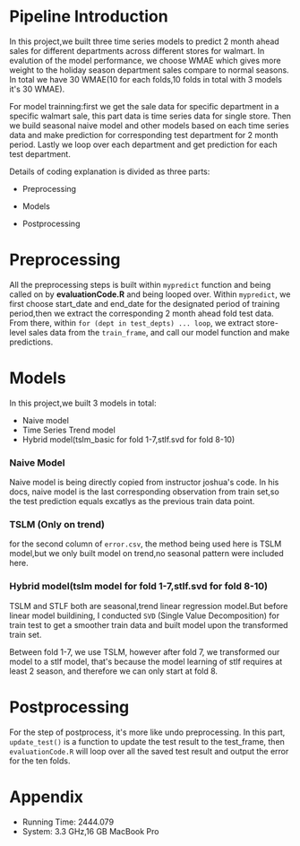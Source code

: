 # Pipeline Introduction

In this project,we built three time series models to predict 2 month ahead sales for different departments across different stores for walmart. In evalution of the model performance, we choose WMAE which gives more weight to the holiday season department sales compare to normal seasons. In total we have 30 WMAE(10 for each folds,10 folds in total with 3 models it's 30 WMAE).

For model trainning:first we get the sale data for specific department in a specific walmart sale, this part data is time series data for single store. Then we build seasonal naive model and other models based on each time series data and make prediction for corresponding test department for 2 month period. Lastly we loop over each department and get prediction for each test department.

Details of coding explanation is divided as three parts: 

- Preprocessing

- Models

- Postprocessing




# Preprocessing 

All the preprocessing steps is built within `mypredict` function and being called on by **evaluationCode.R** and being looped over. Within `mypredict`, we first choose start_date and end_date for the designated period of training period,then we extract the corresponding 2 month ahead fold test data. From there, within `for (dept in test_depts) ... loop`, we extract store-level sales data from the `train_frame`, and call our model function and make predictions.

# Models 

In this project,we built 3 models in total:

- Naive model
- Time Series Trend model
- Hybrid model(tslm_basic for fold 1-7,stlf.svd for fold 8-10)


### Naive Model
Naive model is being directly copied from instructor joshua's code. In his docs, naive model is the last corresponding observation from train set,so the test prediction equals excatlys as the previous train data point.

### TSLM (Only on trend)
for the second column of `error.csv`, the method being used here is TSLM model,but we only built model on trend,no seasonal pattern were included here.

### Hybrid model(tslm model for fold 1-7,stlf.svd for fold 8-10)
TSLM and STLF both are seasonal,trend linear regression model.But before linear model buildining, I conducted `SVD` (Single Value Decomposition) for train test to get a smoother train data and built model upon the transformed train set.

Between fold 1-7, we use TSLM, however after fold 7, we transformed our model to a stlf model, that's because the model learning of stlf requires at least 2 season, and therefore we can only start at fold 8.


# Postprocessing

For the step of postprocess, it's more like undo preprocessing. In this part, 
`update_test()` is a function to update the test result to the test_frame, then `evaluationCode.R` will loop over all the saved test result and output the error for the ten folds.

# Appendix
- Running Time: 2444.079
- System: 3.3 GHz,16 GB MacBook Pro




